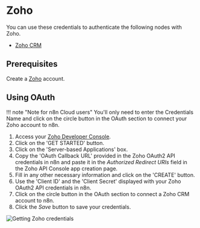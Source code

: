 # Zoho

You can use these credentials to authenticate the following nodes with Zoho.

- [Zoho CRM](/integrations/builtin/app-nodes/n8n-nodes-base.zohoCRM/)

## Prerequisites

Create a [Zoho](https://www.zoho.com/) account.

## Using OAuth

!!! note "Note for n8n Cloud users"
    You'll only need to enter the Credentials Name and click on the circle button in the OAuth section to connect your Zoho account to n8n.


1. Access your [Zoho Developer Console](https://api-console.zoho.com/).
2. Click on the 'GET STARTED' button.
3. Click on the 'Server-based Applications' box.
4. Copy the 'OAuth Callback URL' provided in the Zoho OAuth2 API credentials in n8n and paste it in the *Authorized Redirect URIs* field in the Zoho API Console app creation page.
5. Fill in any other necessary information and click on the 'CREATE' button.
6. Use the 'Client ID' and the 'Client Secret' displayed with your Zoho OAuth2 API credentials in n8n.
7. Click on the circle button in the OAuth section to connect a Zoho CRM account to n8n.
8. Click the *Save* button to save your credentials.

![Getting Zoho credentials](/_images/integrations/builtin/credentials/zoho/getting-oauth-credentials.gif)
